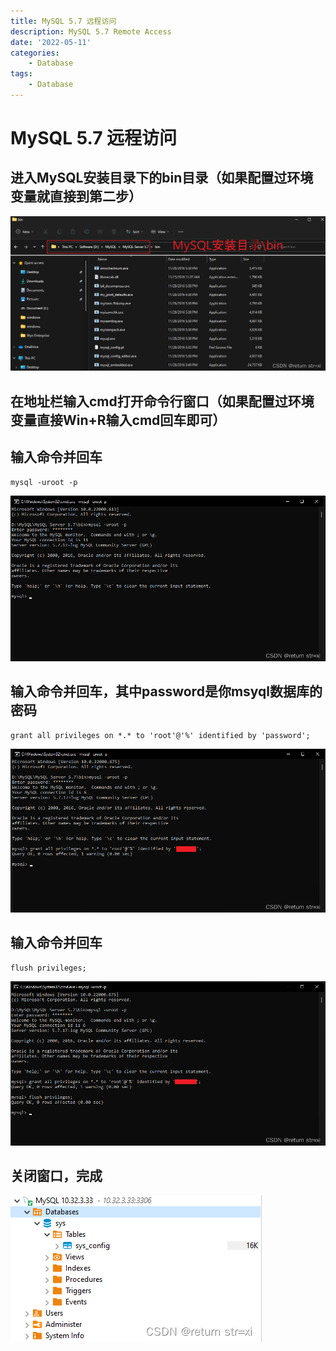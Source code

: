 ```yaml
---
title: MySQL 5.7 远程访问
description: MySQL 5.7 Remote Access
date: '2022-05-11'
categories:
    - Database
tags:
    - Database
---
```


# MySQL 5.7 远程访问

## 进入MySQL安装目录下的bin目录（如果配置过环境变量就直接到第二步）

![](https://raw.githubusercontent.com/JavenJin/blog-image/master/content/post/Database/MySQL%205.7%20Remote%20Access/mysql-5.7-remote-access-1.png)

## 在地址栏输入cmd打开命令行窗口（如果配置过环境变量直接Win+R输入cmd回车即可）

## 输入命令并回车

```
mysql -uroot -p
```

![](https://raw.githubusercontent.com/JavenJin/blog-image/master/content/post/Database/MySQL%205.7%20Remote%20Access/mysql-5.7-remote-access-2.png)

## 输入命令并回车，其中password是你msyql数据库的密码

```
grant all privileges on *.* to 'root'@'%' identified by 'password';
```

![](https://raw.githubusercontent.com/JavenJin/blog-image/master/content/post/Database/MySQL%205.7%20Remote%20Access/mysql-5.7-remote-access-3.png)

## 输入命令并回车

```
flush privileges;
```

![](https://raw.githubusercontent.com/JavenJin/blog-image/master/content/post/Database/MySQL%205.7%20Remote%20Access/mysql-5.7-remote-access-4.png)

## 关闭窗口，完成

![](https://raw.githubusercontent.com/JavenJin/blog-image/master/content/post/Database/MySQL%205.7%20Remote%20Access/mysql-5.7-remote-access-5.png)
